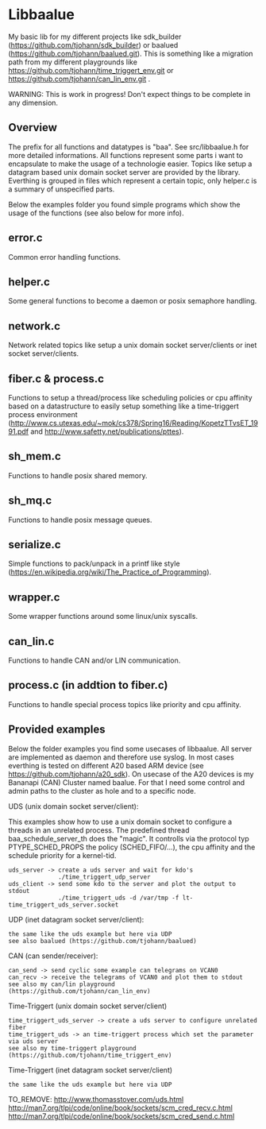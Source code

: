 Libbaalue
=========

My basic lib for my different projects like sdk_builder (https://github.com/tjohann/sdk_builder) or baalued (https://github.com/tjohann/baalued.git). This is something like a migration path from my different playgrounds like https://github.com/tjohann/time_triggert_env.git or https://github.com/tjohann/can_lin_env.git .

WARNING: This is work in progress! Don't expect things to be complete in any dimension.


Overview
--------

The prefix for all functions and datatypes is "baa". See src/libbaalue.h for more detailed informations. All functions represent some parts i want to encapsulate to make the usage of a technologie easier. Topics like setup a datagram based unix domain socket server are provided by the library. Everthing is grouped in files which represent a certain topic, only helper.c is a summary of unspecified parts.

Below the examples folder you found simple programs which show the usage of the functions (see also below for more info).


error.c
-------

Common error handling functions.


helper.c
--------

Some general functions to become a daemon or posix semaphore handling.


network.c
---------

Network related topics like setup a unix domain socket server/clients or inet socket server/clients.


fiber.c & process.c
-------------------

Functions to setup a thread/process like scheduling policies or cpu affinity based on a datastructure to easily setup something like a time-triggert process environment (http://www.cs.utexas.edu/~mok/cs378/Spring16/Reading/KopetzTTvsET_1991.pdf and http://www.safetty.net/publications/pttes).


sh_mem.c
--------

Functions to handle posix shared memory.


sh_mq.c
-------

Functions to handle posix message queues.


serialize.c
-----------

Simple functions to pack/unpack in a printf like style (https://en.wikipedia.org/wiki/The_Practice_of_Programming).


wrapper.c
---------

Some wrapper functions around some linux/unix syscalls.


can_lin.c
---------

Functions to handle CAN and/or LIN communication.


process.c (in addtion to fiber.c)
---------------------------------

Functions to handle special process topics like priority and cpu affinity.


Provided examples
-----------------

Below the folder examples you find some usecases of libbaalue. All server are implemented as daemon and therefore use syslog. In most cases everthing is tested on different A20 based ARM device (see https://github.com/tjohann/a20_sdk). On usecase of the A20 devices is my Bananapi (CAN) Cluster named baalue. For that I need some control and admin paths to the cluster as hole and to a specific node.

UDS (unix domain socket server/client):

This examples show how to use a unix domain socket to configure a threads in an unrelated process. The predefined thread baa_schedule_server_th does the "magic". It controlls via the protocol typ PTYPE_SCHED_PROPS the policy (SCHED_FIFO/...), the cpu affinity and the schedule priority for a kernel-tid.

	uds_server -> create a uds server and wait for kdo's
	              ./time_triggert_udp_server
	uds_client -> send some kdo to the server and plot the output to stdout
	              ./time_triggert_uds -d /var/tmp -f lt-time_triggert_uds_server.socket


UDP (inet datagram socket server/client):

	the same like the uds example but here via UDP
	see also baalued (https://github.com/tjohann/baalued)


CAN (can sender/receiver):

	can_send -> send cyclic some example can telegrams on VCAN0
	can_recv -> receive the telegrams of VCAN0 and plot them to stdout
	see also my can/lin playground (https://github.com/tjohann/can_lin_env)


Time-Triggert (unix domain socket server/client)

	time_triggert_uds_server -> create a uds server to configure unrelated fiber
	time_triggert_uds -> an time-triggert process which set the parameter via uds server
	see also my time-triggert playground (https://github.com/tjohann/time_triggert_env)


Time-Triggert (inet datagram socket server/client)

	the same like the uds example but here via UDP



TO_REMOVE:
http://www.thomasstover.com/uds.html
http://man7.org/tlpi/code/online/book/sockets/scm_cred_recv.c.html
http://man7.org/tlpi/code/online/book/sockets/scm_cred_send.c.html
